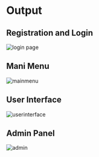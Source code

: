 # Output

## Registration and Login
![login page](https://user-images.githubusercontent.com/99003477/158041331-0fea3b47-c54b-43e0-9eec-362b0438760a.png)

## Mani Menu
![mainmenu](https://user-images.githubusercontent.com/99003477/158041336-8f436ae1-586d-4bbe-a46e-de55e309c072.png)

## User Interface
![userinterface](https://user-images.githubusercontent.com/99003477/158041340-6b29d349-0ce8-4462-8e8a-938c21ef2c6e.png)

## Admin Panel
![admin](https://user-images.githubusercontent.com/99003477/158041342-0dbeaee4-50be-4efe-912c-66b85c9c20ba.png)
